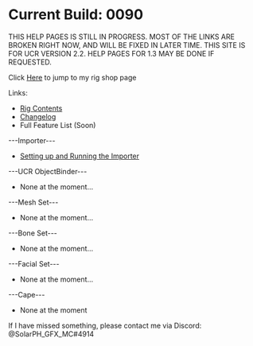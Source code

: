 # Current Build: 0090

THIS HELP PAGES IS STILL IN PROGRESS. MOST OF THE LINKS ARE BROKEN RIGHT NOW, AND WILL BE FIXED IN LATER TIME.
THIS SITE IS FOR UCR VERSION 2.2. HELP PAGES FOR 1.3 MAY BE DONE IF REQUESTED.

Click [Here](https://payhip.com/solarph) to jump to my rig shop page

Links:
- [Rig Contents](ManualPages/rig-contents.md)
- [Changelog](ManualPages/changelog.md)
- Full Feature List (Soon)

---Importer---
- [Setting up and Running the Importer](ManualPages/importer-setup.md)

---UCR ObjectBinder---
- None at the moment...

---Mesh Set---
- None at the moment...

---Bone Set---
- None at the moment...

---Facial Set---
- None at the moment...

---Cape---
- None at the moment

If I have missed something, please contact me via Discord: @SolarPH_GFX_MC#4914
